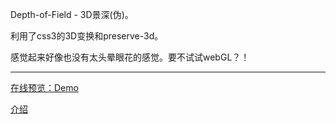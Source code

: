 Depth-of-Field - 3D景深(伪)。 

利用了css3的3D变换和preserve-3d。 

感觉起来好像也没有太头晕眼花的感觉。要不试试webGL？！ 

-----------------------------------  

[在线预览：Demo](http://nostar.jinboran.com/ns/Depth-of-Field/) 

[介绍](http://nostarsnow.github.io/2016/03/15/Depth-of-Field/) 